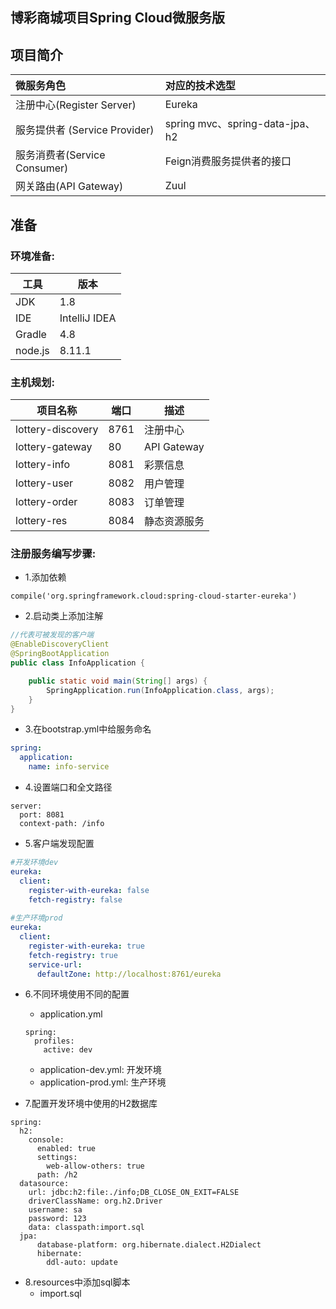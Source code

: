 ## 博彩商城项目Spring Cloud微服务版

## 项目简介

| 微服务角色                     | 对应的技术选型                  |
| :----------------------------- | :------------------------------ |
| 注册中心(Register Server)      | Eureka                          |
| 服务提供者 (Service  Provider) | spring mvc、spring-data-jpa、h2 |
| 服务消费者(Service Consumer)   | Feign消费服务提供者的接口       |
| 网关路由(API Gateway)          | Zuul                            |



## 准备

### 环境准备:

| 工具    | 版本          |
| ------- | ------------- |
| JDK     | 1.8           |
| IDE     | IntelliJ IDEA |
| Gradle  | 4.8           |
| node.js | 8.11.1        |



### 主机规划:

| 项目名称          | 端口 | 描述         |
| ----------------- | ---- | ------------ |
| lottery-discovery | 8761 | 注册中心     |
| lottery-gateway   | 80   | API Gateway  |
| lottery-info      | 8081 | 彩票信息     |
| lottery-user      | 8082 | 用户管理     |
| lottery-order     | 8083 | 订单管理     |
| lottery-res       | 8084 | 静态资源服务 |



### 注册服务编写步骤:

- 1.添加依赖

```
compile('org.springframework.cloud:spring-cloud-starter-eureka')
```

- 2.启动类上添加注解

```java
//代表可被发现的客户端
@EnableDiscoveryClient
@SpringBootApplication
public class InfoApplication {

    public static void main(String[] args) {
        SpringApplication.run(InfoApplication.class, args);
    }
}
```

- 3.在bootstrap.yml中给服务命名

```yml
spring:
  application:
    name: info-service
```

- 4.设置端口和全文路径

```
server:
  port: 8081
  context-path: /info
```



- 5.客户端发现配置

```yml
#开发环境dev
eureka:
  client:
    register-with-eureka: false
    fetch-registry: false
    
#生产环境prod
eureka:
  client:
    register-with-eureka: true
    fetch-registry: true
    service-url:
      defaultZone: http://localhost:8761/eureka
```

- 6.不同环境使用不同的配置

  - application.yml

  ```
  spring:
    profiles:
      active: dev
  ```

  - application-dev.yml:	开发环境
  - application-prod.yml:  生产环境

- 7.配置开发环境中使用的H2数据库

```
spring:
  h2:
    console:
      enabled: true
      settings:
        web-allow-others: true
      path: /h2
  datasource:
    url: jdbc:h2:file:./info;DB_CLOSE_ON_EXIT=FALSE
    driverClassName: org.h2.Driver
    username: sa
    password: 123
    data: classpath:import.sql
  jpa:
      database-platform: org.hibernate.dialect.H2Dialect
      hibernate:
        ddl-auto: update
```

- 8.resources中添加sql脚本
  - import.sql